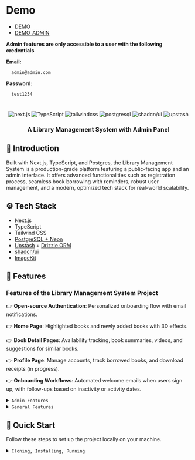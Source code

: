 # **Demo**

- [DEMO](https://bookwise-weld.vercel.app/)
- [DEMO_ADMIN](https://bookwise-weld.vercel.app/admin)
    
**Admin features are only accessible to a user with the following credentials**

**Email:**
```
  admin@admin.com
```

**Password:**
```
  test1234
```
#

<div align="center">
  <div>
    <img src="https://img.shields.io/badge/-Next_JS-black?style=for-the-badge&logoColor=white&logo=nextdotjs&color=000000" alt="next.js" />
    <img src="https://img.shields.io/badge/-TypeScript-black?style=for-the-badge&logoColor=white&logo=typescript&color=3178C6" alt="TypeScript" />
    <img src="https://img.shields.io/badge/-Tailwind_CSS-black?style=for-the-badge&logoColor=white&logo=tailwindcss&color=06B6D4" alt="tailwindcss" />
    <img src="https://img.shields.io/badge/-PostgreSQL-black?style=for-the-badge&logoColor=white&logo=postgresql&color=4169E1" alt="postgresql" />
    <img alt="shadcn/ui" src="https://img.shields.io/badge/-Shadcn%2Fui-black?style=for-the-badge&logo=shadcn%2Fui&logoColor=050505k&color=gray">
    <img src="https://img.shields.io/badge/-Upstash-black?style=for-the-badge&logoColor=white&logo=upstash&color=00E9A3" alt="upstash" />
  </div>

  <h3 align="center">A Library Management System with Admin Panel</h3>
</div>

## <a name="introduction">🤖 Introduction</a>

Built with Next.js, TypeScript, and Postgres, the Library Management System is a production-grade platform featuring a public-facing app and an admin interface. It offers advanced functionalities such as registration process, seamless book borrowing with reminders, robust user management, and a modern, optimized tech stack for real-world scalability.

## <a name="tech-stack">⚙️ Tech Stack</a>
  - Next.js
  - TypeScript
  - Tailwind CSS
  - [PostgreSQL + Neon](https://neon.tech/docs/introduction)
  - [Upstash](https://upstash.com/docs/introduction) + [Drizzle ORM](https://orm.drizzle.team/docs/overview)
  - [shadcn/ui](https://ui.shadcn.com/)
  - [ImageKit](https://imagekit.io/)

## <a name="features">🔋 Features</a>

### Features of the Library Management System Project

👉 **Open-source Authentication**: Personalized onboarding flow with email notifications.  

👉 **Home Page**: Highlighted books and newly added books with 3D effects.   

👉 **Book Detail Pages**: Availability tracking, book summaries, videos, and suggestions for similar books.  

👉 **Profile Page**: Manage accounts, track borrowed books, and download receipts (in progress).  

👉 **Onboarding Workflows**: Automated welcome emails when users sign up, with follow-ups based on inactivity or activity dates.

<details>
  <summary><code>Admin Features</code></summary>
  
  ### **Admin features are only accessible to a user with the following credentials**

  **Email:**
  ```
    admin@admin.com
  ```
  
  **Password:**
  ```
    test1234
  ```
  
👉 **Analytics Dashboard**: Statistics, new users, books, borrow requests, and more.  

👉 **All Users Page**: View and manage users, including approving or revoking access (in progress).  

👉 **Account Requests Page**: Admin approval for account requests, with email notifications for user verification (in progress).  

👉 **All Books Page**: List and manage all library books with advanced search, pagination, and filters (in progress). 

👉 **Book Management Forms**: Add new books and edit existing entries.
</details>

<details>
  <summary><code>General Features</code></summary>
  
👉 **Advanced Functionalities**: Caching, rate-limiting, DDoS protection, and custom notifications.  

👉 **Database Management**: Postgres with Neon for scalable and collaborative database handling.  

👉 **Real-time Media Processing**: ImageKit for image and video optimization and transformations. 

👉 **Efficient Caching**: Upstash Redis for caching, workflows, and triggers.  

👉 **Database ORM**: Drizzle ORM for simplified and efficient database interactions.  

👉 **Modern UI/UX**: Built with TailwindCSS, ShadCN, and other cutting-edge tools.  

👉 **Technology Stack**: Next.js with TypeScript for scalable development, and NextAuth for robust authentication.  

</details>

## <a name="quick-start">🤸 Quick Start</a>

Follow these steps to set up the project locally on your machine.

<details>
  <summary><code>Cloning, Installing, Running</code></summary>
    
**Cloning the Repository**

```bash
git clone (https://github.com/Sasha-Krasnoshchokov/bookwise.git)
cd bookwise
```

**Installation**

Install the project dependencies using npm:

```bash
npm install
```

**Set Up Environment Variables**

Create a new file named `.env.local` in the root of your project and add the following content:

```env
NEXT_PUBLIC_IMAGEKIT_PUBLIC_KEY=
IMAGEKIT_PRIVATE_KEY=
NEXT_PUBLIC_IMAGEKIT_URL_ENDPOINT=

NEXT_PUBLIC_API_ENDPOINT=
NEXT_PUBLIC_PROD_API_ENDPOINT=

DATABASE_URL=

UPSTASH_REDIS_URL=
UPSTASH_REDIS_TOKEN=

AUTH_SECRET=

# Required for workflow
QSTASH_URL=
QSTASH_TOKEN=
```

Replace the placeholder values with your actual ImageKit, NeonDB, and Upstash credentials. You can obtain these credentials by signing up on the [ImageKit](https://bit.ly/49zmXkt), [NeonDB](https://fyi.neon.tech/1jsm), and [Upstash](https://upstash.com/?utm_source=jsmastery1). 

**Running the Project**

```bash
npm run dev
```

Open [http://localhost:3000](http://localhost:3000) in your browser to view the project.

</details>
